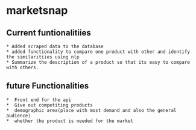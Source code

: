 # marketsnap
## Current funtionalitiies
    * Added scraped data to the database
    * added functionality to compare one product with other and identify the similaritiies using nlp
    * Summarize the description of a product so that its easy to compare with others.

## future Functionalities
    *  Front end for the api
    *  Give out competiting products
    *  demographic area(place with most demand and also the general audience)
    *  whether the product is needed for the market
    
